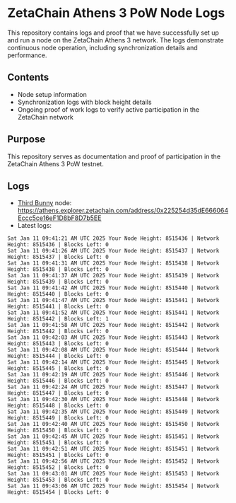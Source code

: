 # ZetaChain Athens 3 PoW Node Logs
This repository contains logs and proof that we have successfully set up and run a node on the ZetaChain Athens 3 network. The logs demonstrate continuous node operation, including synchronization details and performance.

## Contents
- Node setup information
- Synchronization logs with block height details
- Ongoing proof of work logs to verify active participation in the ZetaChain network

## Purpose
This repository serves as documentation and proof of participation in the ZetaChain Athens 3 PoW testnet.

## Logs

- [Third Bunny](https://thirdbunny.xyz/) node: https://athens.explorer.zetachain.com/address/0x225254d35dE666064Eccc5ce16eF1D8bF8D7b5EE
- Latest logs:
```
Sat Jan 11 09:41:21 AM UTC 2025 Your Node Height: 8515436 | Network Height: 8515436 | Blocks Left: 0
Sat Jan 11 09:41:26 AM UTC 2025 Your Node Height: 8515437 | Network Height: 8515437 | Blocks Left: 0
Sat Jan 11 09:41:31 AM UTC 2025 Your Node Height: 8515438 | Network Height: 8515438 | Blocks Left: 0
Sat Jan 11 09:41:37 AM UTC 2025 Your Node Height: 8515439 | Network Height: 8515439 | Blocks Left: 0
Sat Jan 11 09:41:42 AM UTC 2025 Your Node Height: 8515440 | Network Height: 8515440 | Blocks Left: 0
Sat Jan 11 09:41:47 AM UTC 2025 Your Node Height: 8515441 | Network Height: 8515441 | Blocks Left: 0
Sat Jan 11 09:41:52 AM UTC 2025 Your Node Height: 8515441 | Network Height: 8515442 | Blocks Left: 1
Sat Jan 11 09:41:58 AM UTC 2025 Your Node Height: 8515442 | Network Height: 8515442 | Blocks Left: 0
Sat Jan 11 09:42:03 AM UTC 2025 Your Node Height: 8515443 | Network Height: 8515443 | Blocks Left: 0
Sat Jan 11 09:42:08 AM UTC 2025 Your Node Height: 8515444 | Network Height: 8515444 | Blocks Left: 0
Sat Jan 11 09:42:14 AM UTC 2025 Your Node Height: 8515445 | Network Height: 8515445 | Blocks Left: 0
Sat Jan 11 09:42:19 AM UTC 2025 Your Node Height: 8515446 | Network Height: 8515446 | Blocks Left: 0
Sat Jan 11 09:42:24 AM UTC 2025 Your Node Height: 8515447 | Network Height: 8515447 | Blocks Left: 0
Sat Jan 11 09:42:30 AM UTC 2025 Your Node Height: 8515448 | Network Height: 8515448 | Blocks Left: 0
Sat Jan 11 09:42:35 AM UTC 2025 Your Node Height: 8515449 | Network Height: 8515449 | Blocks Left: 0
Sat Jan 11 09:42:40 AM UTC 2025 Your Node Height: 8515450 | Network Height: 8515450 | Blocks Left: 0
Sat Jan 11 09:42:45 AM UTC 2025 Your Node Height: 8515451 | Network Height: 8515451 | Blocks Left: 0
Sat Jan 11 09:42:51 AM UTC 2025 Your Node Height: 8515451 | Network Height: 8515451 | Blocks Left: 0
Sat Jan 11 09:42:56 AM UTC 2025 Your Node Height: 8515452 | Network Height: 8515452 | Blocks Left: 0
Sat Jan 11 09:43:01 AM UTC 2025 Your Node Height: 8515453 | Network Height: 8515453 | Blocks Left: 0
Sat Jan 11 09:43:06 AM UTC 2025 Your Node Height: 8515454 | Network Height: 8515454 | Blocks Left: 0
```
